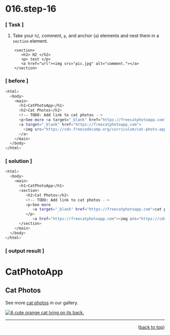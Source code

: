 <a name="topage"></a>

# 016.step-16

### [ Task ]
  1. Take your `h2`, comment, `p`, and anchor (`a`) elements and nest them in a `section` element.
```
    <section>
       <h2> H2 </h2>
       <p> text </p>
       <a href="url"><img src="pic.jpg" alt="comment."></a>
    </section>
```

### [ before ]

```sh
<html>
  <body>
    <main>
      <h1>CatPhotoApp</h1>
      <h2>Cat Photos</h2>
      <!-- TODO: Add link to cat photos -->
      <p>See more <a target="_blank" href="https://freecatphotoapp.com">cat photos</a> in our gallery.</p>
      <a target="_blank" href="https://freecatphotoapp.com">
        <img src="https://cdn.freecodecamp.org/curriculum/cat-photo-app/relaxing-cat.jpg" alt="A cute orange cat lying on its back.">
      </a>
    </main>
  </body>
</html>
```

### [ solution ]

```sh
<html>
  <body>
    <main>
      <h1>CatPhotoApp</h1>
      <section>
         <h2>Cat Photos</h2>
         <!-- TODO: Add link to cat photos -->
         <p>See more 
            <a target="_blank" href="https://freecatphotoapp.com">cat photos</a> in our gallery.
         </p>
            <a href="https://freecatphotoapp.com"><img src="https://cdn.freecodecamp.org/curriculum/cat-photo-app/relaxing-cat.jpg" alt="A cute orange cat lying on its back."></a>
      </section>
    </main>
  </body>
</html>
```

### [ output result ]

<html>
  <body>
    <main>
      <h1>CatPhotoApp</h1>
      <section>
         <h2>Cat Photos</h2>
         <!-- TODO: Add link to cat photos -->
         <p>See more 
            <a target="_blank" href="https://freecatphotoapp.com">cat photos</a> in our gallery.
         </p>
            <a href="https://freecatphotoapp.com"><img src="https://cdn.freecodecamp.org/curriculum/cat-photo-app/relaxing-cat.jpg" alt="A cute orange cat lying on its back."></a>
      </section>
    </main>
  </body>
</html>

-----

<p align="right">(<a href="#topage">back to top</a>)</p>
<br/>
<br/>
